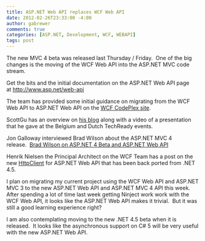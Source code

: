 ```yaml
---
title: ASP.NET Web API replaces WCF Web API
date: 2012-02-26T23:33:00 -4:00
author: gabrewer
comments: true
categories: [ASP.NET, Development, WCF, WEBAPI]
tags: post
---
```


The new MVC 4 beta was released last Thursday / Friday.  One of the big changes is the moving of the WCF Web API into the ASP.NET MVC code stream.

Get the bits and the initial documentation on the ASP.NET Web API page at <a href="http://www.asp.net/web-api">http://www.asp.net/web-api</a>

The team has provided some initial guidance on migrating from the WCF Web API to ASP.NET Web API on the <a href="http://wcf.codeplex.com/wikipage?title=How%20to%20Migrate%20from%20WCF%20Web%20API%20to%20ASP.NET%20Web%20API" target="_blank">WCF CodePlex site</a>.

ScottGu has an overview on <a href="http://weblogs.asp.net/scottgu/archive/2012/02/19/asp-net-mvc-4-beta.aspx" target="_blank">his blog</a> along with a video of a presentation that he gave at the Belgium and Dutch TechReady events.

Jon Galloway interviewed Brad Wilson about the ASP.NET MVC 4 release.  <a href="http://herdingcode.com/?p=396" target="_blank">Brad Wilson on ASP.NET 4 Beta and ASP.NET Web API</a>

Henrik Nielsen the Principal Architect on the WCF Team has a post on the new <a href="http://blogs.msdn.com/b/henrikn/archive/2012/02/16/httpclient-is-here.aspx" target="_blank">HttpClient</a> for ASP.NET Web API that has been back ported from .NET 4.5.

I plan on migrating my current project using the WCF Web API and ASP.NET MVC 3 to the new ASP.NET Web API and ASP.NET MVC 4 API this week.  After spending a lot of time last week getting Ninject work work with the WCF Web API, it looks like the ASP.NET Web API makes it trivial.  But it was still a good learning experience right?

I am also contemplating moving to the new .NET 4.5 beta when it is released.  It looks like the asynchronous support on C# 5 will be very useful with the new ASP.NET Web API.
